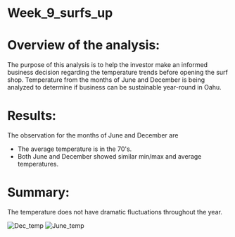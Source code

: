 # Week_9_surfs_up

# Overview of the analysis:

The purpose of this analysis is to help the investor make an informed business decision regarding the temperature trends before opening the surf shop. Temperature from the months of June and December is being analyzed to determine if business can be sustainable year-round in Oahu. 

# Results:

The observation for the months of June and December are
* The average temperature is in the 70's.
* Both June and December showed similar min/max and average temperatures.

# Summary: 

The temperature does not have dramatic fluctuations throughout the year.

![Dec_temp](https://user-images.githubusercontent.com/102333060/170884877-108d0ad6-70d9-48d6-be68-edbf8a6ca085.png) 
![June_temp](https://user-images.githubusercontent.com/102333060/170884891-74cbe150-8e35-498c-ab57-a186d4b8c8c7.png)

